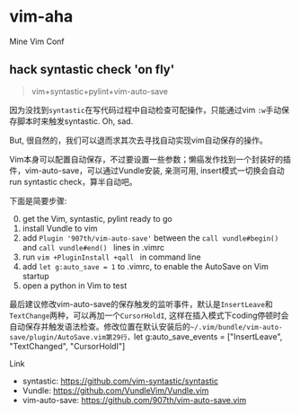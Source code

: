 # vim-aha
Mine Vim Conf

## hack syntastic check 'on fly'

> vim+syntastic+pylint+vim-auto-save

因为没找到```syntastic```在写代码过程中自动检查可配操作，只能通过vim ```:w```手动保存脚本时来触发syntastic. Oh, sad.

But, 很自然的，我们可以退而求其次去寻找自动实现vim自动保存的操作。

Vim本身可以配置自动保存，不过要设置一些参数；懒癌发作找到一个封装好的插件，vim-auto-save，可以通过Vundle安装, 亲测可用, insert模式一切换会自动run syntastic check，算半自动吧。

下面是简要步骤:

0. get the Vim, syntastic, pylint ready to go
1. install Vundle to vim
2. add ```Plugin '907th/vim-auto-save'``` between the ```call vundle#begin()``` and ```call vundle#end() ``` lines in .vimrc
3. run ```vim +PluginInstall +qall ``` in command line
4. add ```let g:auto_save = 1``` to .vimrc, to enable the AutoSave on Vim startup
5. open a python in Vim to test

最后建议修改vim-auto-save的保存触发的监听事件，默认是```InsertLeave```和```TextChange```两种，可以再加一个```CursorHoldI```, 这样在插入模式下coding停顿时会自动保存并触发语法检查。修改位置在默认安装后的```~/.vim/bundle/vim-auto-save/plugin/AutoSave.vim第29行，```let g:auto_save_events = ["InsertLeave", "TextChanged", "CursorHoldI"]

Link
* syntastic: https://github.com/vim-syntastic/syntastic
* Vundle: https://github.com/VundleVim/Vundle.vim
* vim-auto-save: https://github.com/907th/vim-auto-save.vim
